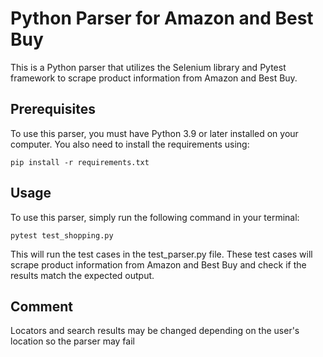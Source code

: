 # Python Parser for Amazon and Best Buy

This is a Python parser that utilizes the Selenium library and Pytest framework to scrape product information from Amazon and Best Buy.

## Prerequisites

To use this parser, you must have Python 3.9 or later installed on your computer. You also need to install the requirements using:

```pip install -r requirements.txt```


## Usage
To use this parser, simply run the following command in your terminal:

```pytest test_shopping.py ```


This will run the test cases in the test_parser.py file. These test cases will scrape product information from Amazon and Best Buy and check if the results match the expected output.
## Comment
Locators and search results may be changed depending on the user's location so the parser may fail
